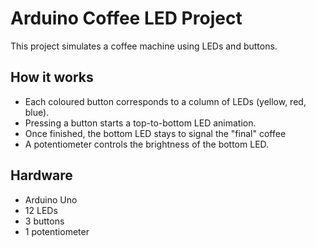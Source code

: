 # Arduino Coffee LED Project

This project simulates a coffee machine using LEDs and buttons.  

## How it works
- Each coloured button corresponds to a column of LEDs (yellow, red, blue).
- Pressing a button starts a top-to-bottom LED animation.
- Once finished, the bottom LED stays to signal the "final" coffee
- A potentiometer controls the brightness of the bottom LED.

## Hardware
- Arduino Uno
- 12 LEDs
- 3 buttons
- 1 potentiometer
